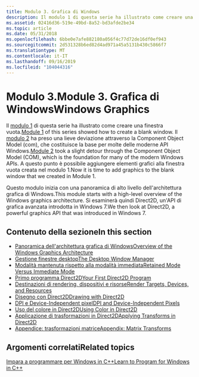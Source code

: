 ```yaml
---
title: Modulo 3. Grafica di Windows
description: Il modulo 1 di questa serie ha illustrato come creare una finestra vuota.
ms.assetid: 02416d36-519e-49bd-8a52-bd3afde2be34
ms.topic: article
ms.date: 05/31/2018
ms.openlocfilehash: 6bbe0e7afe882180a056f4c77d72de16df0ef943
ms.sourcegitcommit: 2d531328b6ed82d4ad971a45a5131b430c5866f7
ms.translationtype: MT
ms.contentlocale: it-IT
ms.lasthandoff: 09/16/2019
ms.locfileid: "104044316"
---
```

# <a name="module-3-windows-graphics"></a><span data-ttu-id="a9b43-104">Modulo 3.</span><span class="sxs-lookup"><span data-stu-id="a9b43-104">Module 3.</span></span> <span data-ttu-id="a9b43-105">Grafica di Windows</span><span class="sxs-lookup"><span data-stu-id="a9b43-105">Windows Graphics</span></span>

<span data-ttu-id="a9b43-106">Il [modulo 1](your-first-windows-program.md) di questa serie ha illustrato come creare una finestra vuota.</span><span class="sxs-lookup"><span data-stu-id="a9b43-106">[Module 1](your-first-windows-program.md) of this series showed how to create a blank window.</span></span> <span data-ttu-id="a9b43-107">Il [modulo 2](module-2--using-com-in-your-windows-program.md) ha preso una lieve deviazione attraverso la Component Object Model (com), che costituisce la base per molte delle moderne API Windows.</span><span class="sxs-lookup"><span data-stu-id="a9b43-107">[Module 2](module-2--using-com-in-your-windows-program.md) took a slight detour through the Component Object Model (COM), which is the foundation for many of the modern Windows APIs.</span></span> <span data-ttu-id="a9b43-108">A questo punto è possibile aggiungere elementi grafici alla finestra vuota creata nel modulo 1.</span><span class="sxs-lookup"><span data-stu-id="a9b43-108">Now it is time to add graphics to the blank window that we created in Module 1.</span></span>

<span data-ttu-id="a9b43-109">Questo modulo inizia con una panoramica di alto livello dell'architettura grafica di Windows.</span><span class="sxs-lookup"><span data-stu-id="a9b43-109">This module starts with a high-level overview of the Windows graphics architecture.</span></span> <span data-ttu-id="a9b43-110">Si esaminerà quindi Direct2D, un'API di grafica avanzata introdotta in Windows 7.</span><span class="sxs-lookup"><span data-stu-id="a9b43-110">We then look at Direct2D, a powerful graphics API that was introduced in Windows 7.</span></span>

## <a name="in-this-section"></a><span data-ttu-id="a9b43-111">Contenuto della sezione</span><span class="sxs-lookup"><span data-stu-id="a9b43-111">In this section</span></span>

-   [<span data-ttu-id="a9b43-112">Panoramica dell'architettura grafica di Windows</span><span class="sxs-lookup"><span data-stu-id="a9b43-112">Overview of the Windows Graphics Architecture</span></span>](overview-of-the-windows-graphics-architecture.md)
-   [<span data-ttu-id="a9b43-113">Gestione finestre desktop</span><span class="sxs-lookup"><span data-stu-id="a9b43-113">The Desktop Window Manager</span></span>](the-desktop-window-manager.md)
-   [<span data-ttu-id="a9b43-114">Modalità mantenuta rispetto alla modalità immediata</span><span class="sxs-lookup"><span data-stu-id="a9b43-114">Retained Mode Versus Immediate Mode</span></span>](retained-mode-versus-immediate-mode.md)
-   [<span data-ttu-id="a9b43-115">Primo programma Direct2D</span><span class="sxs-lookup"><span data-stu-id="a9b43-115">Your First Direct2D Program</span></span>](your-first-direct2d-program.md)
-   [<span data-ttu-id="a9b43-116">Destinazioni di rendering, dispositivi e risorse</span><span class="sxs-lookup"><span data-stu-id="a9b43-116">Render Targets, Devices, and Resources</span></span>](render-targets--devices--and-resources.md)
-   [<span data-ttu-id="a9b43-117">Disegno con Direct2D</span><span class="sxs-lookup"><span data-stu-id="a9b43-117">Drawing with Direct2D</span></span>](drawing-with-direct2d.md)
-   [<span data-ttu-id="a9b43-118">DPI e Device-Independent pixel</span><span class="sxs-lookup"><span data-stu-id="a9b43-118">DPI and Device-Independent Pixels</span></span>](dpi-and-device-independent-pixels.md)
-   [<span data-ttu-id="a9b43-119">Uso del colore in Direct2D</span><span class="sxs-lookup"><span data-stu-id="a9b43-119">Using Color in Direct2D</span></span>](using-color-in-direct2d.md)
-   [<span data-ttu-id="a9b43-120">Applicazione di trasformazioni in Direct2D</span><span class="sxs-lookup"><span data-stu-id="a9b43-120">Applying Transforms in Direct2D</span></span>](applying-transforms-in-direct2d.md)
-   [<span data-ttu-id="a9b43-121">Appendice: trasformazioni matrice</span><span class="sxs-lookup"><span data-stu-id="a9b43-121">Appendix: Matrix Transforms</span></span>](appendix--matrix-transforms.md)

## <a name="related-topics"></a><span data-ttu-id="a9b43-122">Argomenti correlati</span><span class="sxs-lookup"><span data-stu-id="a9b43-122">Related topics</span></span>

<dl> <dt>

[<span data-ttu-id="a9b43-123">Impara a programmare per Windows in C++</span><span class="sxs-lookup"><span data-stu-id="a9b43-123">Learn to Program for Windows in C++</span></span>](learn-to-program-for-windows.md)
</dt> </dl>

 

 




